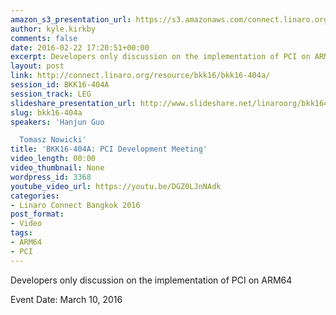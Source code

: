 ```yaml
---
amazon_s3_presentation_url: https://s3.amazonaws.com/connect.linaro.org/bkk16/Presentations/Thursday/BKK16-404A.pdf
author: kyle.kirkby
comments: false
date: 2016-02-22 17:20:51+00:00
excerpt: Developers only discussion on the implementation of PCI on ARM64
layout: post
link: http://connect.linaro.org/resource/bkk16/bkk16-404a/
session_id: BKK16-404A
session_track: LEG
slideshare_presentation_url: http://www.slideshare.net/linaroorg/bkk16404a-pci-development-meeting
slug: bkk16-404a
speakers: 'Hanjun Guo

  Tomasz Nowicki'
title: 'BKK16-404A: PCI Development Meeting'
video_length: 00:00
video_thumbnail: None
wordpress_id: 3368
youtube_video_url: https://youtu.be/DGZ0LJnNAdk
categories:
- Linaro Connect Bangkok 2016
post_format:
- Video
tags:
- ARM64
- PCI
---
```


Developers only discussion on the implementation of PCI on ARM64

Event Date: March 10, 2016
